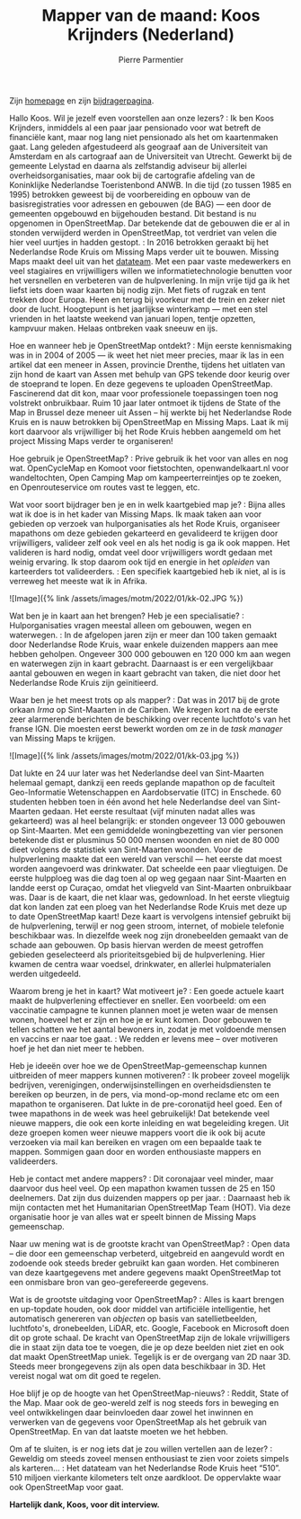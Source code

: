 ﻿---
title: "Mapper van de maand: Koos Krijnders (Nederland)"
cover: kk-01.jpeg
categories: ["motm"]
author: Pierre Parmentier
---

Zijn [homepage](https://www.openstreetmap.org/user/koos%20krijnders) en zijn [bijdragerpagina](https://hdyc.neis-one.org/?koos%20krijnders).

Hallo Koos. Wil je jezelf even voorstellen aan onze lezers?
: Ik ben Koos Krijnders, inmiddels al een paar jaar pensionado voor wat betreft de financiële kant, maar nog lang niet pensionado als het om kaartenmaken gaat. Lang geleden afgestudeerd als geograaf aan de Universiteit van Amsterdam en als cartograaf aan de Universiteit van Utrecht. Gewerkt bij de gemeente Lelystad en daarna als zelfstandig adviseur bij allerlei overheidsorganisaties, maar ook bij de cartografie afdeling van de Koninklijke Nederlandse Toeristenbond ANWB. In die tijd (zo tussen 1985 en 1995) betrokken geweest bij de voorbereiding en opbouw van de basisregistraties voor adressen en gebouwen (de BAG) — een door de gemeenten opgebouwd en bijgehouden bestand. Dit bestand is nu opgenomen in OpenStreetMap. Dar betekende dat de gebouwen die er al in stonden verwijderd werden in OpenStreetMap, tot verdriet van velen die hier veel uurtjes in hadden gestopt.
: In 2016 betrokken geraakt bij het Nederlandse Rode Kruis om Missing Maps verder uit te bouwen. Missing Maps maakt deel uit van het [datateam](https://www.510.global/). Met een paar vaste medewerkers en veel stagiaires en vrijwilligers willen we informatietechnologie benutten voor het versnellen en verbeteren van de hulpverlening. In mijn vrije tijd ga ik het liefst iets doen waar kaarten bij nodig zijn. Met fiets of rugzak en tent trekken door Europa. Heen en terug bij voorkeur met de trein en zeker niet door de lucht. Hoogtepunt is het jaarlijkse winterkamp — met een stel vrienden in het laatste weekend van januari lopen, tentje opzetten, kampvuur maken. Helaas ontbreken vaak sneeuw en ijs.

Hoe en wanneer heb je OpenStreetMap ontdekt?
: Mijn eerste kennismaking was in in 2004 of 2005 — ik weet het niet meer precies, maar ik las in een artikel dat een meneer in Assen, provincie Drenthe, tijdens het uitlaten van zijn hond de kaart van Assen met behulp van GPS tekende door keurig over de stoeprand te lopen. En deze gegevens te uploaden OpenStreetMap. Fascinerend dat dit kon, maar voor professionele toepassingen toen nog volstrekt onbruikbaar. Ruim 10 jaar later ontmoet ik tijdens de State of the Map in Brussel deze meneer uit Assen – hij werkte bij het Nederlandse Rode Kruis en is nauw betrokken bij OpenStreetMap en Missing Maps. Laat ik mij kort daarvoor als vrijwilliger bij het Rode Kruis hebben aangemeld om het project Missing Maps verder te organiseren!

Hoe gebruik je OpenStreetMap?
: Prive gebruik ik het voor van alles en nog wat. OpenCycleMap en Komoot voor fietstochten, openwandelkaart.nl voor wandeltochten, Open Camping Map om kampeerterreintjes op te zoeken, en Openrouteservice om routes vast te leggen, etc.

Wat voor soort bijdrager ben je en in welk kaartgebied map je?
: Bijna alles wat ik doe is in het kader van Missing Maps. Ik maak taken aan voor gebieden op verzoek van hulporganisaties als het Rode Kruis, organiseer mapathons om deze gebieden gekarteerd en gevalideerd te krijgen door vrijwilligers, valideer zelf ook veel en als het nodig is ga ik ook mappen. Het valideren is hard nodig, omdat veel door vrijwilligers wordt gedaan met weinig ervaring. Ik stop daarom ook tijd en energie in het *opleiden* van karteerders tot valideerders.
: Een specifiek kaartgebied heb ik niet, al is is verreweg het meeste wat ik in Afrika.

![Image]({% link /assets/images/motm/2022/01/kk-02.JPG %})

Wat ben je in kaart aan het brengen? Heb je een specialisatie?
: Hulporganisaties vragen meestal alleen om gebouwen, wegen en waterwegen.
: In de afgelopen jaren zijn er meer dan 100 taken gemaakt door Nederlandse Rode Kruis, waar enkele duizenden mappers aan mee hebben geholpen. Ongeveer 300&nbsp;000 gebouwen en 120&nbsp;000 km aan wegen en waterwegen zijn in kaart gebracht. Daarnaast is er een vergelijkbaar aantal gebouwen en wegen in kaart gebracht van taken, die niet door het Nederlandse Rode Kruis zijn geïnitieerd.

Waar ben je het meest trots op als mapper?
: Dat was in 2017 bij de grote orkaan *Irma* op Sint-Maarten in de Cariben. We kregen kort na de eerste zeer alarmerende berichten de beschikking over recente luchtfoto's van het franse IGN. Die moesten eerst bewerkt worden om ze in de *task manager* van Missing Maps te krijgen.

![Image]({% link /assets/images/motm/2022/01/kk-03.jpg %})

Dat lukte en 24 uur later was het Nederlandse deel van Sint-Maarten helemaal gemapt, dankzij een reeds geplande mapathon op de faculteit Geo-Informatie Wetenschappen en Aardobservatie (ITC) in Enschede. 60 studenten hebben toen in één avond het hele Nederlandse deel van Sint-Maarten gedaan. Het eerste resultaat (vijf minuten nadat alles was gekarteerd) was al heel belangrijk: er stonden ongeveer 13&nbsp;000 gebouwen op Sint-Maarten. Met een gemiddelde woningbezetting van vier personen betekende dist er plusminus 50&nbsp;000 mensen woonden en niet de 80&nbsp;000 dieet volgens de statistiek van Sint-Maarten woonden. Voor de hulpverlening maakte dat een wereld van verschil — het eerste dat moest worden aangevoerd was drinkwater. Dat scheelde een paar vliegtuigen.
De eerste hulpploeg was die dag toen al op weg gegaan naar Sint-Maarten en landde eerst op Curaçao, omdat het vliegveld van Sint-Maarten onbruikbaar was. Daar is de kaart, die net klaar was, gedownload. In het eerste vliegtuig dat kon landen zat een ploeg van het Nederlandse Rode Kruis met deze up to date OpenStreetMap kaart! Deze kaart is vervolgens intensief gebruikt bij de hulpverlening, terwijl er nog geen stroom, internet, of mobiele telefonie beschikbaar was.
In diezelfde week nog zijn dronebeelden gemaakt van de schade aan gebouwen. Op basis hiervan werden de meest getroffen gebieden geselecteerd als prioriteitsgebied bij de hulpverlening. Hier kwamen de centra waar voedsel, drinkwater, en allerlei hulpmaterialen werden uitgedeeld.

Waarom breng je het in kaart? Wat motiveert je?
: Een goede actuele kaart maakt de hulpverlening effectiever en sneller. Een voorbeeld: om een vaccinatie campagne te kunnen plannen moet je weten waar de mensen wonen, hoeveel het er zijn en hoe je er kunt komen. Door gebouwen te tellen schatten we het aantal bewoners in, zodat je met voldoende mensen en vaccins er naar toe gaat.
: We redden er levens mee – over motiveren hoef je het dan niet meer te hebben.

Heb je ideeën over hoe we de OpenStreetMap-gemeenschap kunnen uitbreiden of meer mappers kunnen motiveren?
: Ik probeer zoveel mogelijk bedrijven, verenigingen, onderwijsinstellingen en overheidsdiensten te bereiken op beurzen, in de pers, via mond-op-mond reclame etc om een mapathon te organiseren. Dat lukte in de pre-coronatijd heel goed. Een of twee mapathons in de week was heel gebruikelijk! Dat betekende veel nieuwe mappers, die ook een korte inleiding en wat begeleiding kregen. Uit deze groepen komen weer nieuwe mappers voort die ik ook bij acute verzoeken via mail kan bereiken en vragen om een bepaalde taak te mappen. Sommigen gaan door en worden enthousiaste mappers en valideerders.

Heb je contact met andere mappers?
: Dit coronajaar veel minder, maar daarvoor dus heel veel. Op een mapathon kwamen tussen de 25 en 150 deelnemers. Dat zijn dus duizenden mappers op per jaar.
: Daarnaast heb ik mijn contacten met het Humanitarian OpenStreetMap Team (HOT). Via deze organisatie hoor je van alles wat er speelt binnen de Missing Maps gemeenschap.

Naar uw mening wat is de grootste kracht van OpenStreetMap?
: Open data – die door een gemeenschap verbeterd, uitgebreid en aangevuld wordt en zodoende ook steeds breder gebruikt kan gaan worden. Het combineren van deze kaartgegevens met andere gegevens maakt OpenStreetMap tot een onmisbare bron van geo-gerefereerde  gegevens.

Wat is de grootste uitdaging voor OpenStreetMap?
: Alles is kaart brengen en up-topdate houden, ook door middel van artificiële intelligentie, het automatisch genereren van *objecten* op basis van satellietbeelden, luchtfoto's, dronebeelden, LiDAR, etc. Google, Facebook en Microsoft doen dit op grote schaal. De kracht van OpenStreetMap zijn de lokale vrijwilligers die in staat zijn data toe te voegen, die je op deze beelden niet ziet en ook dat maakt OpenStreetMap uniek. Tegelijk is er de overgang van 2D naar 3D. Steeds meer brongegevens zijn als open data beschikbaar in 3D. Het vereist nogal wat om dit goed te regelen.

Hoe blijf je op de hoogte van het OpenStreetMap-nieuws?
: Reddit, State of the Map. Maar ook de geo-wereld zelf is nog steeds fors in beweging en veel ontwikkelingen daar beinvloeden daar zowel het inwinnen en verwerken van de gegevens voor OpenStreetMap als het gebruik van OpenStreetMap. En van dat laatste moeten we het hebben.

Om af te sluiten, is er nog iets dat je zou willen vertellen aan de lezer?
: Geweldig om steeds zoveel mensen enthousiast te zien voor zoiets simpels als karteren...
: Het datateam van het Nederlandse Rode Kruis heet “510”. 510 miljoen vierkante kilometers telt onze aardkloot. De oppervlakte waar ook OpenStreetMap voor gaat.

**Hartelijk dank, Koos, voor dit interview.**
